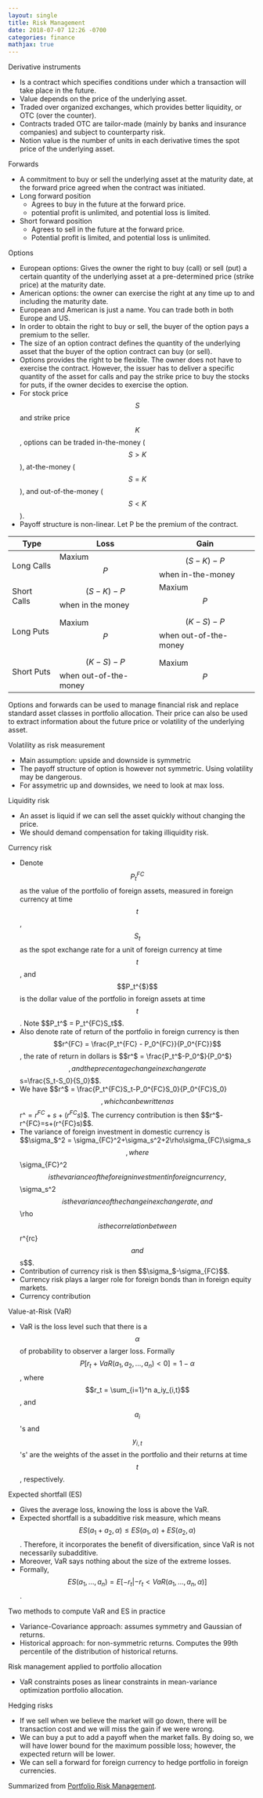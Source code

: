 ```yaml
---
layout: single
title: Risk Management
date: 2018-07-07 12:26 -0700
categories: finance
mathjax: true
---
```

Derivative instruments
- Is a contract which specifies conditions under which a transaction will take place in the future.
- Value depends on the price of the underlying asset.
- Traded over organized exchanges, which provides better liquidity, or OTC (over the counter).
- Contracts traded OTC are tailor-made (mainly by banks and insurance companies) and subject to counterparty risk.
- Notion value is the number of units in each derivative times the spot price of the underlying asset.

Forwards
- A commitment to buy or sell the underlying asset at the maturity date, at the forward price agreed when the contract was initiated.
- Long forward position
  - Agrees to buy in the future at the forward price.
  - potential profit is unlimited, and potential loss is limited.
- Short forward position
  - Agrees to sell in the future at the forward price.
  - Potential profit is limited, and potential loss is unlimited.


Options
- European options: Gives the owner the right to buy (call) or sell (put) a certain quantity of the underlying asset at a pre-determined price (strike price) at the maturity date.
- American options: the owner can exercise the right at any time up to and including the maturity date.
- European and American is just a name. You can trade both in both Europe and US.
- In order to obtain the right to buy or sell, the buyer of the option pays a premium to the seller.
- The size of an option contract defines the quantity of the underlying asset that the buyer of the option contract can buy (or sell).
- Options provides the right to be flexible. The owner does not have to exercise the contract. However, the issuer has to deliver a specific quantity of the asset for calls and pay the strike price to buy the stocks for puts, if the owner decides to exercise the option.
- For stock price $$S$$ and strike price $$K$$, options can be traded in-the-money ($$S>K$$), at-the-money ($$S=K$$), and out-of-the-money ($$S<K$$). 
- Payoff structure is non-linear. Let P be the premium of the contract.

| Type | Loss | Gain | 
| --- | --- | --- |
| Long Calls | Maxium $$P$$ | $$(S-K) - P$$ when in-the-money |
| Short Calls | $$(S-K) - P$$ when in the money | Maxium $$P$$ |
| Long Puts | Maxium $$P$$ | $$(K-S) - P$$ when out-of-the-money |
| Short Puts | $$(K-S) - P$$ when out-of-the-money | Maxium $$P$$ |

Options and forwards can be used to manage financial risk and replace standard asset classes in portfolio allocation. Their price can also be used to extract information about the future price or volatility of the underlying asset.

Volatility as risk measurement
- Main assumption: upside and downside is symmetric
- The payoff structure of option is however not symmetric. Using volatility may be dangerous.
- For assymetric up and downsides, we need to look at max loss.

Liquidity risk
- An asset is liquid if we can sell the asset quickly without changing the price.
- We should demand compensation for taking illiquidity risk.

Currency risk
- Denote $$P_t^{FC}$$ as the value of the portfolio of foreign assets, measured in foreign currency at time $$t$$, $$S_t$$ as the spot exchange rate for a unit of foreign currency at time $$t$$, and $$P_t^{$}$$ is the dollar value of the portfolio in foreign assets at time $$t$$. Note $$P_t^$ = P_t^{FC}S_t$$.
- Also denote rate of return of the portfolio in foreign currency is then $$r^{FC} = \frac{P_t^{FC} - P_0^{FC}}{P_0^{FC}}$$, the rate of return in dollars is $$r^$ = \frac{P_t^$-P_0^$}{P_0^$}$$, and the precentage change in exchange rate $$s=\frac{S_t-S_0}{S_0}$$.
- We have $$r^$ = \frac{P_t^{FC}S_t-P_0^{FC}S_0}{P_0^{FC}S_0}$$, which can be written as $$r^$=r^{FC}+s+(r^{FC}s)$$. The currency contribution is then $$r^$-r^{FC}=s+(r^{FC}s)$$.
- The variance of foreign investment in domestic currency is $$\sigma_$^2 = \sigma_{FC}^2+\sigma_s^2+2\rho\sigma_{FC}\sigma_s$$, where $$\sigma_{FC}^2$$ is the variance of the foreign investment in foreign currency, $$\sigma_s^2$$ is the variance of the change in exchange rate, and $$\rho$$ is the correlation between $$r^{rc}$$ and $$s$$.
- Contribution of currency risk is then $$\sigma_$-\sigma_{FC}$$.
- Currency risk plays a larger role for foreign bonds than in foreign equity markets.
- Currency contribution

Value-at-Risk (VaR)
- VaR is the loss level such that there is a $$\alpha%$$ of probability to observer a larger loss. Formally $$P[r_t+VaR(a_1,a_2,\ldots,a_n) < 0] = 1-\alpha$$, where $$r_t = \sum_{i=1}^n a_iy_{i,t}$$, and $$a_i$$'s and $$y_{i,t}$$'s' are the weights of the asset in the portfolio and their returns at time $$t$$, respectively.

Expected shortfall (ES)
- Gives the average loss, knowing the loss is above the VaR.
- Expected shortfall is a subadditive risk measure, which means $$ES(a_1+a_2, \alpha) \leq ES(a_1, \alpha) + ES(a_2, \alpha)$$. Therefore, it incorporates the benefit of diversification, since VaR is not necessarily subadditive. 
- Moreover, VaR says nothing about the size of the extreme losses.
- Formally, $$ES(a_1,\ldots,a_n) = E[-r_t|-r_t<VaR(a_1,\ldots,a_n,\alpha)]$$.

Two methods to compute VaR and ES in practice
- Variance-Covariance approach: assumes symmetry and Gaussian of returns.
- Historical approach: for non-symmetric returns. Computes the 99th percentile of the distribution of historical returns.

Risk management applied to portfolio allocation
- VaR constraints poses as linear constraints in mean-variance optimization portfolio allocation.

Hedging risks
- If we sell when we believe the market will go down, there will be transaction cost and we will miss the gain if we were wrong.
- We can buy a put to add a payoff when the market falls. By doing so, we will have lower bound for the maximum possible loss; however, the expected return will be lower.
- We can sell a forward for foreign currency to hedge portfolio in foreign currencies.

Summarized from [Portfolio Risk Management](https://www.coursera.org/learn/portfolio-risk-management).